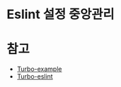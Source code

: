 # Eslint 설정 중앙관리

# 참고

- [Turbo-example](https://github.com/vercel/turbo/tree/main/examples/basic)
- [Turbo-eslint](https://turbo.build/repo/docs/handbook/linting/eslint)
